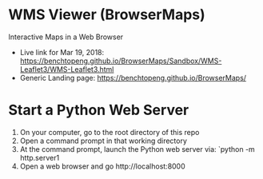 # WMS Viewer (BrowserMaps)
Interactive Maps in a Web Browser

- Live link for Mar 19, 2018: https://benchtopeng.github.io/BrowserMaps/Sandbox/WMS-Leaflet3/WMS-Leaflet3.html
- Generic Landing page: https://benchtopeng.github.io/BrowserMaps/
 
# Start a Python Web Server

  1) On your computer, go to the root directory of this repo		
  2) Open a command prompt in that working directory		
  3) At the command prompt, launch the Python web server via: `python -m http.server1
  4) Open a web browser and go http://localhost:8000

